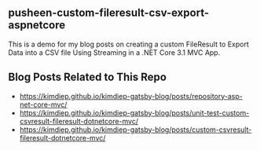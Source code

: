 ## pusheen-custom-fileresult-csv-export-aspnetcore

This is a demo for my blog posts on creating a custom FileResult to Export Data into a CSV file Using Streaming in a .NET Core 3.1 MVC App.

## Blog Posts Related to This Repo

- https://kimdiep.github.io/kimdiep-gatsby-blog/posts/repository-asp-net-core-mvc/
- https://kimdiep.github.io/kimdiep-gatsby-blog/posts/unit-test-custom-csvresult-fileresult-dotnetcore-mvc/
- https://kimdiep.github.io/kimdiep-gatsby-blog/posts/custom-csvresult-fileresult-dotnetcore-mvc/

